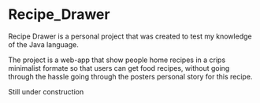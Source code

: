 # Recipe_Drawer
Recipe Drawer is a personal project that was created to test my knowledge of the Java language.

The project is a web-app that show people home recipes in a crips minimalist formate so that users can get food recipes,
 without going through the hassle going through the posters personal story for this recipe.

Still under construction
